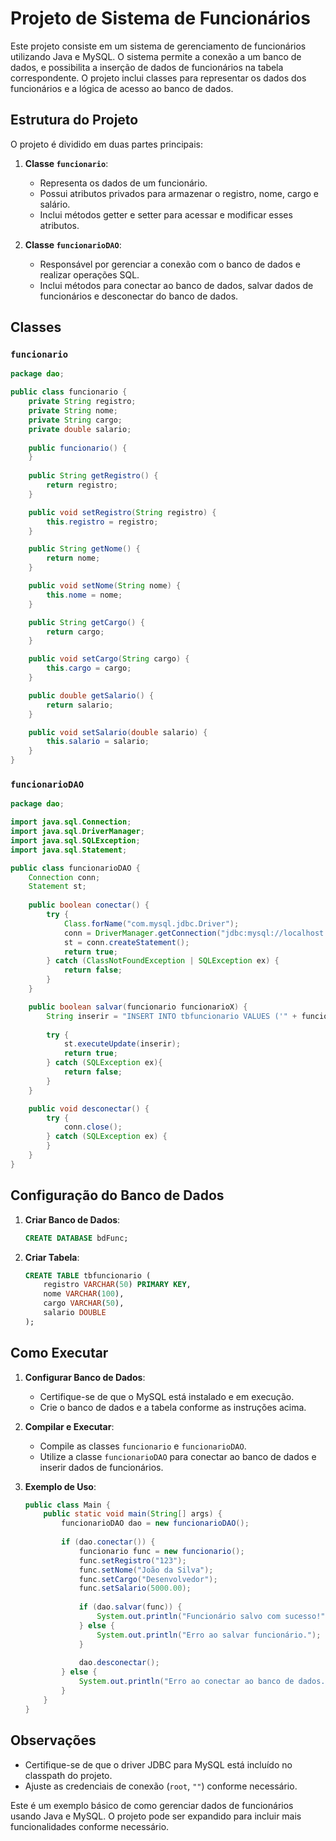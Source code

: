 # Projeto de Sistema de Funcionários

Este projeto consiste em um sistema de gerenciamento de funcionários utilizando Java e MySQL. O sistema permite a conexão a um banco de dados, e possibilita a inserção de dados de funcionários na tabela correspondente. O projeto inclui classes para representar os dados dos funcionários e a lógica de acesso ao banco de dados.

## Estrutura do Projeto

O projeto é dividido em duas partes principais:

1. **Classe `funcionario`**:
    - Representa os dados de um funcionário.
    - Possui atributos privados para armazenar o registro, nome, cargo e salário.
    - Inclui métodos getter e setter para acessar e modificar esses atributos.

2. **Classe `funcionarioDAO`**:
    - Responsável por gerenciar a conexão com o banco de dados e realizar operações SQL.
    - Inclui métodos para conectar ao banco de dados, salvar dados de funcionários e desconectar do banco de dados.

## Classes

### `funcionario`

```java
package dao;

public class funcionario {
    private String registro;
    private String nome;
    private String cargo;
    private double salario;
    
    public funcionario() {  
    }
    
    public String getRegistro() {
        return registro;
    }

    public void setRegistro(String registro) {
        this.registro = registro;
    }

    public String getNome() {
        return nome;
    }

    public void setNome(String nome) {
        this.nome = nome;
    }

    public String getCargo() {
        return cargo;
    }

    public void setCargo(String cargo) {
        this.cargo = cargo;
    }

    public double getSalario() {
        return salario;
    }

    public void setSalario(double salario) {
        this.salario = salario;
    }
}
```

### `funcionarioDAO`

```java
package dao;

import java.sql.Connection;
import java.sql.DriverManager;
import java.sql.SQLException;
import java.sql.Statement;

public class funcionarioDAO {
    Connection conn;
    Statement st;
    
    public boolean conectar() {
        try {
            Class.forName("com.mysql.jdbc.Driver");
            conn = DriverManager.getConnection("jdbc:mysql://localhost:3306/bdFunc", "root", "");
            st = conn.createStatement();
            return true;
        } catch (ClassNotFoundException | SQLException ex) {
            return false;
        }
    }

    public boolean salvar(funcionario funcionarioX) {
        String inserir = "INSERT INTO tbfuncionario VALUES ('" + funcionarioX.getRegistro() + "', '" + funcionarioX.getNome() + "','" + funcionarioX.getCargo() + "'," + funcionarioX.getSalario() + ")";
        
        try {
            st.executeUpdate(inserir);
            return true;
        } catch (SQLException ex){
            return false;
        }
    }

    public void desconectar() {
        try {
            conn.close();
        } catch (SQLException ex) {
        }
    }
}
```

## Configuração do Banco de Dados

1. **Criar Banco de Dados**:
   ```sql
   CREATE DATABASE bdFunc;
   ```

2. **Criar Tabela**:
   ```sql
   CREATE TABLE tbfuncionario (
       registro VARCHAR(50) PRIMARY KEY,
       nome VARCHAR(100),
       cargo VARCHAR(50),
       salario DOUBLE
   );
   ```

## Como Executar

1. **Configurar Banco de Dados**:
   - Certifique-se de que o MySQL está instalado e em execução.
   - Crie o banco de dados e a tabela conforme as instruções acima.

2. **Compilar e Executar**:
   - Compile as classes `funcionario` e `funcionarioDAO`.
   - Utilize a classe `funcionarioDAO` para conectar ao banco de dados e inserir dados de funcionários.

3. **Exemplo de Uso**:
   ```java
   public class Main {
       public static void main(String[] args) {
           funcionarioDAO dao = new funcionarioDAO();
           
           if (dao.conectar()) {
               funcionario func = new funcionario();
               func.setRegistro("123");
               func.setNome("João da Silva");
               func.setCargo("Desenvolvedor");
               func.setSalario(5000.00);
               
               if (dao.salvar(func)) {
                   System.out.println("Funcionário salvo com sucesso!");
               } else {
                   System.out.println("Erro ao salvar funcionário.");
               }
               
               dao.desconectar();
           } else {
               System.out.println("Erro ao conectar ao banco de dados.");
           }
       }
   }
   ```

## Observações

- Certifique-se de que o driver JDBC para MySQL está incluído no classpath do projeto.
- Ajuste as credenciais de conexão (`root`, `""`) conforme necessário.

Este é um exemplo básico de como gerenciar dados de funcionários usando Java e MySQL. O projeto pode ser expandido para incluir mais funcionalidades conforme necessário.

